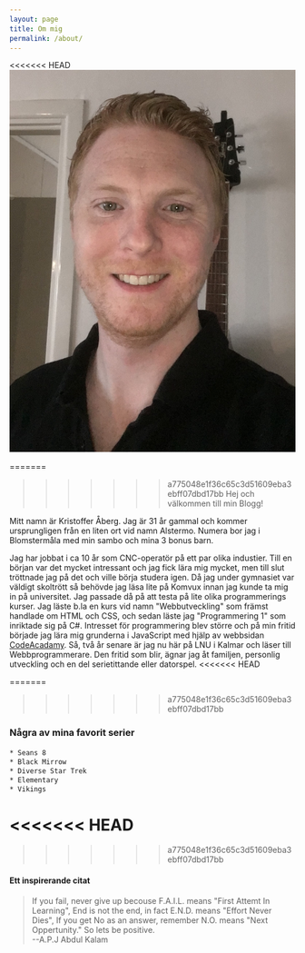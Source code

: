 ```yaml
---
layout: page
title: Om mig
permalink: /about/
---
```


<<<<<<< HEAD
![selfi](/pics/selfi.jpg)

=======
>>>>>>> a775048e1f36c65c3d51609eba3ebff07dbd17bb
Hej och välkommen till min Blogg!

Mitt namn är Kristoffer Åberg.
Jag är 31 år gammal och kommer ursprungligen från en liten ort vid namn Alstermo. Numera bor jag i Blomstermåla med min sambo och mina
3 bonus barn.

Jag har jobbat i ca 10 år som CNC-operatör på ett par olika industier. Till en början var det mycket intressant och jag fick lära mig mycket, men till slut tröttnade jag på det och ville börja studera igen.
Då jag under gymnasiet var väldigt skoltrött så behövde jag läsa lite på Komvux innan jag kunde ta mig in på universitet. Jag passade då på att testa på lite olika programmerings kurser. Jag läste b.la 
en kurs vid namn "Webbutveckling" som främst handlade om HTML och CSS, och sedan läste jag "Programmering 1" som inriktade sig på C#. Intresset för programmering blev större och på min fritid började jag lära mig grunderna i JavaScript med hjälp av webbsidan <a href="https://www.codecademy.com/" target="_blank">CodeAcadamy</a>. Så, två år senare är jag nu här på LNU i Kalmar och läser till Webbprogrammerare.
Den fritid som blir, ägnar jag åt familjen, personlig utveckling och en del serietittande eller datorspel.
<<<<<<< HEAD

=======
		
>>>>>>> a775048e1f36c65c3d51609eba3ebff07dbd17bb
### Några av mina favorit serier

	* Seans 8 
	* Black Mirrow
	* Diverse Star Trek
	* Elementary
	* Vikings

<<<<<<< HEAD
=======
		
>>>>>>> a775048e1f36c65c3d51609eba3ebff07dbd17bb
#### Ett inspirerande citat
<blockquote>
	If you fail, never give up becouse F.A.I.L. means "First Attemt In Learning", 
	End is not the end, in fact E.N.D. means "Effort Never Dies", If you get No as an answer, remember
	N.O. means "Next Oppertunity."
	So lets be positive. <br />
	--A.P.J Abdul Kalam
</blockquote>